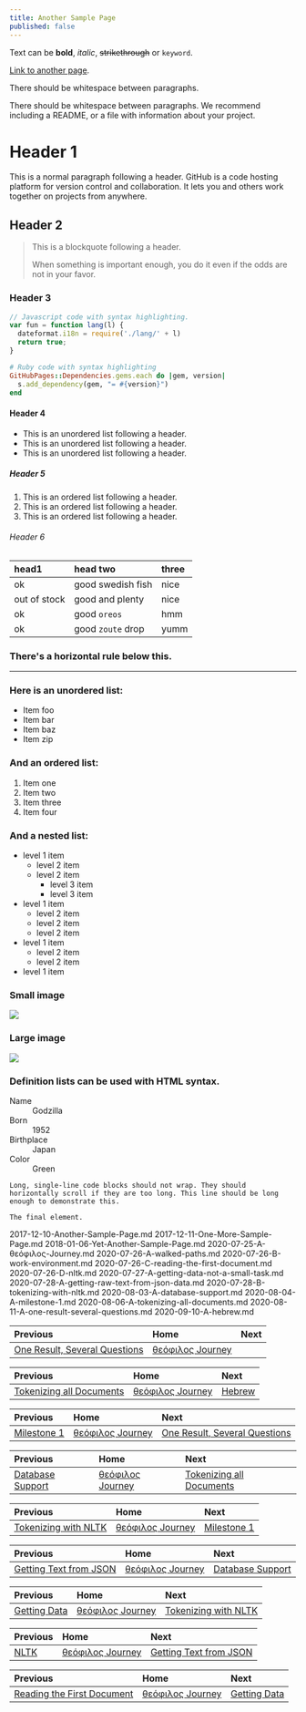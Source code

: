```yaml
---
title: Another Sample Page
published: false
---
```


Text can be **bold**, _italic_, ~~strikethrough~~ or `keyword`.

[Link to another page](another-page).

There should be whitespace between paragraphs.

There should be whitespace between paragraphs. We recommend including a README, or a file with information about your project.

# [](#header-1)Header 1

This is a normal paragraph following a header. GitHub is a code hosting platform for version control and collaboration. It lets you and others work together on projects from anywhere.

## [](#header-2)Header 2

> This is a blockquote following a header.
>
> When something is important enough, you do it even if the odds are not in your favor.

### [](#header-3)Header 3

```js
// Javascript code with syntax highlighting.
var fun = function lang(l) {
  dateformat.i18n = require('./lang/' + l)
  return true;
}
```

```ruby
# Ruby code with syntax highlighting
GitHubPages::Dependencies.gems.each do |gem, version|
  s.add_dependency(gem, "= #{version}")
end
```

#### [](#header-4)Header 4

*   This is an unordered list following a header.
*   This is an unordered list following a header.
*   This is an unordered list following a header.

##### [](#header-5)Header 5

1.  This is an ordered list following a header.
2.  This is an ordered list following a header.
3.  This is an ordered list following a header.

###### [](#header-6)Header 6

| head1        | head two          | three |
|:-------------|:------------------|:------|
| ok           | good swedish fish | nice  |
| out of stock | good and plenty   | nice  |
| ok           | good `oreos`      | hmm   |
| ok           | good `zoute` drop | yumm  |

### There's a horizontal rule below this.

* * *

### Here is an unordered list:

*   Item foo
*   Item bar
*   Item baz
*   Item zip

### And an ordered list:

1.  Item one
1.  Item two
1.  Item three
1.  Item four

### And a nested list:

- level 1 item
  - level 2 item
  - level 2 item
    - level 3 item
    - level 3 item
- level 1 item
  - level 2 item
  - level 2 item
  - level 2 item
- level 1 item
  - level 2 item
  - level 2 item
- level 1 item

### Small image

![](https://assets-cdn.github.com/images/icons/emoji/octocat.png)

### Large image

![](https://guides.github.com/activities/hello-world/branching.png)


### Definition lists can be used with HTML syntax.

<dl>
<dt>Name</dt>
<dd>Godzilla</dd>
<dt>Born</dt>
<dd>1952</dd>
<dt>Birthplace</dt>
<dd>Japan</dd>
<dt>Color</dt>
<dd>Green</dd>
</dl>

```
Long, single-line code blocks should not wrap. They should horizontally scroll if they are too long. This line should be long enough to demonstrate this.
```

```
The final element.
```

2017-12-10-Another-Sample-Page.md
2017-12-11-One-More-Sample-Page.md
2018-01-06-Yet-Another-Sample-Page.md
2020-07-25-A-θεόφιλος-Journey.md
2020-07-26-A-walked-paths.md
2020-07-26-B-work-environment.md
2020-07-26-C-reading-the-first-document.md
2020-07-26-D-nltk.md
2020-07-27-A-getting-data-not-a-small-task.md
2020-07-28-A-getting-raw-text-from-json-data.md
2020-07-28-B-tokenizing-with-nltk.md
2020-08-03-A-database-support.md
2020-08-04-A-milestone-1.md
2020-08-06-A-tokenizing-all-documents.md
2020-08-11-A-one-result-several-questions.md
2020-09-10-A-hebrew.md

| Previous        | Home          | Next |
|:-------------|:------------------|:------|
| [One Result, Several Questions](A-one-result-several-questions) | [θεόφιλος Journey](A-θεόφιλος-Journey) |  |


| Previous        | Home          | Next |
|:-------------|:------------------|:------|
| [Tokenizing all Documents](A-tokenizing-all-documents) | [θεόφιλος Journey](A-θεόφιλος-Journey) | [Hebrew](A-hebrew)  |


| Previous        | Home          | Next |
|:-------------|:------------------|:------|
| [Milestone 1](A-milestone-1) | [θεόφιλος Journey](A-θεόφιλος-Journey) | [One Result, Several Questions](A-one-result-several-questions)  |


| Previous        | Home          | Next |
|:-------------|:------------------|:------|
| [Database Support](A-database-support)   | [θεόφιλος Journey](A-θεόφιλος-Journey) | [Tokenizing all Documents](A-tokenizing-all-documents)  |


| Previous        | Home          | Next |
|:-------------|:------------------|:------|
| [Tokenizing with NLTK](B-tokenizing-with-nltk)   | [θεόφιλος Journey](A-θεόφιλος-Journey) | [Milestone 1](A-milestone-1)  |


| Previous        | Home          | Next |
|:-------------|:------------------|:------|
| [Getting Text from JSON](A-getting-raw-text-from-json-data)  | [θεόφιλος Journey](A-θεόφιλος-Journey) | [Database Support](A-database-support)  |


| Previous        | Home          | Next |
|:-------------|:------------------|:------|
| [Getting Data](A-getting-data-not-a-small-task) | [θεόφιλος Journey](A-θεόφιλος-Journey) | [Tokenizing with NLTK](B-tokenizing-with-nltk)  |


| Previous        | Home          | Next |
|:-------------|:------------------|:------|
| [NLTK](D-nltk) | [θεόφιλος Journey](A-θεόφιλος-Journey) | [Getting Text from JSON](A-getting-raw-text-from-json-data)  |


| Previous        | Home          | Next |
|:-------------|:------------------|:------|
| [Reading the First Document](C-reading-the-first-document) | [θεόφιλος Journey](A-θεόφιλος-Journey) | [Getting Data](A-getting-data-not-a-small-task)  |

